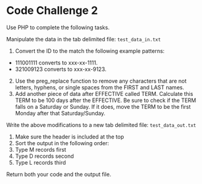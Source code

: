 # Code Challenge 2
Use PHP to complete the following tasks.

Manipulate the data in the tab delimited file: `test_data_in.txt`  

1. Convert the ID to the match the following example patterns:
  * 111001111 converts to xxx-xx-1111.
  * 321009123 converts to xxx-xx-9123.
2. Use the preg_replace function to remove any characters that are not letters, hyphens, or single spaces from the FIRST and LAST names.
3. Add another piece of data after EFFECTIVE called TERM. Calculate this TERM to be 100 days after the EFFECTIVE. Be sure to check if the TERM falls on a Saturday or Sunday. If it does, move the TERM to be the first Monday after that Saturday/Sunday.

Write the above modifications to a new tab delimited file: `test_data_out.txt`

1. Make sure the header is included at the top
2. Sort the output in the following order:
  1. Type M records first
  2. Type D records second
  3. Type L records third

Return both your code and the output file.
